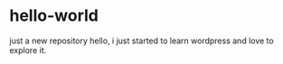 # hello-world
just a new repository
hello,
i just started to learn wordpress and love to explore it.
